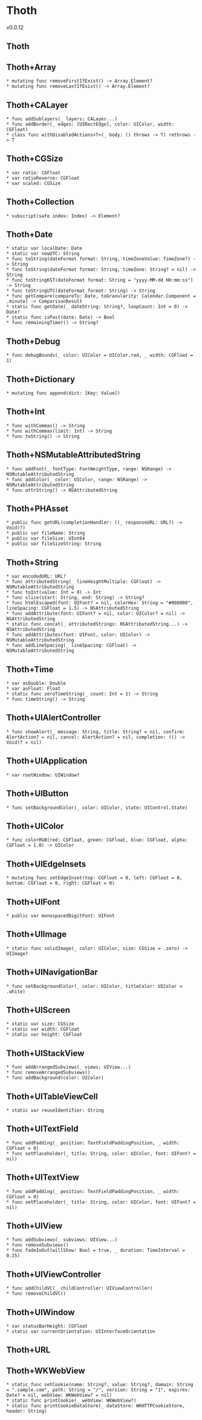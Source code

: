 # Thoth

v0.0.12

## Thoth


## Thoth+Array
    * mutating func removeFirstIfExist() -> Array.Element?
    * mutating func removeLastIfExist() -> Array.Element?

## Thoth+CALayer
    * func addSublayers(_ layers: CALayer...)
    * func addBorder(_ edges: [UIRectEdge], color: UIColor, width: CGFloat)
    * class func withDisabledActions<T>(_ body: () throws -> T) rethrows -> T

## Thoth+CGSize
    * var ratio: CGFloat
    * var ratioReverse: CGFloat
    * var scaled: CGSize

## Thoth+Collection
    * subscript(safe index: Index) -> Element?


## Thoth+Date
    * static var localDate: Date
    * static var nowUTC: String
    * func toString(dateFormat format: String, timeZoneValue: TimeZone?) -> String
    * func toString(dateFormat format: String, timeZone: String? = nil) -> String
    * func toStringKST(dateFormat format: String = "yyyy-MM-dd HH:mm:ss") -> String
    * func toStringUTC(dateFormat format: String) -> String
    * func getCompare(compareTo: Date, toGranularity: Calendar.Component = .minute) -> ComparisonResult
    * static func getDate(_ dateString: String?, loopCount: Int = 0) -> Date?
    * static func isPast(date: Date) -> Bool
    * func remainingTimer() -> String?

## Thoth+Debug
    * func debugBounds(_ color: UIColor = UIColor.red, _ width: CGFloat = 1)

## Thoth+Dictionary
    * mutating func append(dict: [Key: Value])

## Thoth+Int
    * func withCommas() -> String
    * func withCommas(limit: Int) -> String
    * func toString() -> String

## Thoth+NSMutableAttributedString
    * func addFont(_ fontType: FontWeightType, range: NSRange) -> NSMutableAttributedString
    * func addColor(_ color: UIColor, range: NSRange) -> NSMutableAttributedString
    * func attrString() -> NSAttributedString

## Thoth+PHAsset
    * public func getURL(completionHandler: ((_ responseURL: URL?) -> Void)?)
    * public var fileName: String
    * public var fileSize: UInt64
    * public var fileSizeString: String

## Thoth+String
    * var encodedURL: URL?
    * func attributedString(_ lineHeightMultiple: CGFloat) -> NSMutableAttributedString
    * func toInt(value: Int = 0) -> Int
    * func slice(start: String, end: String) -> String?
    * func htmlEscaped(font: UIFont? = nil, colorHex: String = "#000000", lineSpacing: CGFloat = 1.5) -> NSAttributedString
    * func addAttribute(font: UIFont? = nil, color: UIColor? = nil) -> NSAttributedString
    * static func concat(_ attributedStrings: NSAttributedString...) -> NSAttributedString
    * func addAttributes(font: UIFont, color: UIColor) -> NSMutableAttributedString
    * func addLineSpacing(_ lineSpacing: CGFloat) -> NSMutableAttributedString

## Thoth+Time
    * var asDouble: Double
    * var asFloat: Float
    * static func zeroTimeString(_ count: Int = 1) -> String
    * func timeString() -> String

## Thoth+UIAlertController
    * func showAlert(_ message: String, title: String? = nil, confirm: AlertAction? = nil, cancel: AlertAction? = nil, completion: (() -> Void)? = nil)

## Thoth+UIApplication
    * var rootWindow: UIWindow?

## Thoth+UIButton
    * func setBackgroundColor(_ color: UIColor, state: UIControl.State)

## Thoth+UIColor
    * func colorRGB(red: CGFloat, green: CGFloat, blue: CGFloat, alpha: CGFloat = 1.0) -> UIColor

## Thoth+UIEdgeInsets
    * mutating func setEdgeInset(top: CGFloat = 0, left: CGFloat = 0, bottom: CGFloat = 0, right: CGFloat = 0)

## Thoth+UIFont
    * public var monospacedDigitFont: UIFont 

## Thoth+UIImage
    * static func solidImage(_ color: UIColor, size: CGSize = .zero) -> UIImage?

## Thoth+UINavigationBar
    * func setBackgroundColor(_ color: UIColor, titleColor: UIColor = .white)

## Thoth+UIScreen
    * static var size: CGSize
    * static var width: CGFloat
    * static var height: CGFloat

## Thoth+UIStackView
    * func addArrangedSubviews(_ views: UIView...)
    * func removeArrangedSubviews()
    * func addBackground(color: UIColor)
    
## Thoth+UITableViewCell
    * static var reuseIdentifier: String

## Thoth+UITextField
    * func addPadding(_ position: TextFieldPaddingPosition, _ width: CGFloat = 0)
    * func setPlaceholder(_ title: String, color: UIColor, font: UIFont? = nil)

## Thoth+UITextView
    * func addPadding(_ position: TextFieldPaddingPosition, _ width: CGFloat = 0)
    * func setPlaceholder(_ title: String, color: UIColor, font: UIFont? = nil)

## Thoth+UIView
    * func addSubviews(_ subviews: UIView...)
    * func removeSubviews()
    * func fadeInOut(willShow: Bool = true, _ duration: TimeInterval = 0.25)

## Thoth+UIViewController
    * func addChildVC(_ childController: UIViewController)
    * func removeChildVC()

## Thoth+UIWindow
    * var statusBarHeight: CGFloat
    * static var currentOrientation: UIInterfaceOrientation

## Thoth+URL


## Thoth+WKWebView
    * static func setCookie(name: String?, value: String?, domain: String = ".sample.com", path: String = "/", version: String = "1", expires: Date? = nil, webView: WKWebView? = nil)
    * static func printCookie(_ webView: WKWebView?)
    * static func printCookieDataStore(_ dataStore: WKHTTPCookieStore, header: String)

